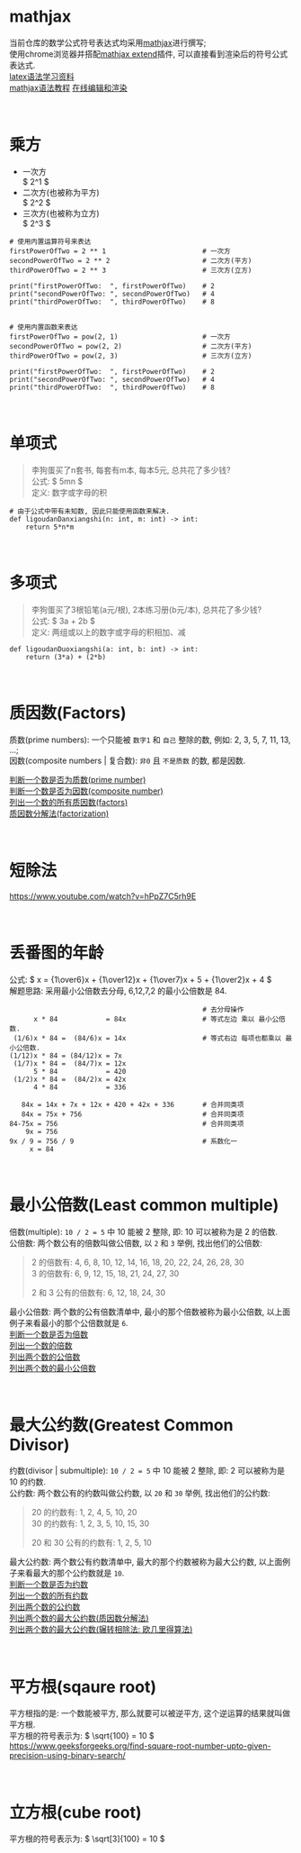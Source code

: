 # mathjax
当前仓库的数学公式符号表达式均采用[mathjax](https://www.mathjax.org/#demo)进行撰写;  
使用chrome浏览器并搭配[mathjax extend](https://chrome.google.com/webstore/detail/mathjax-plugin-for-github/ioemnmodlmafdkllaclgeombjnmnbima)插件, 可以直接看到渲染后的符号公式表达式.  
[latex语法学习资料](http://www.icl.utk.edu/~mgates3/docs/latex.pdf)    
[mathjax语法教程](https://www.mathelounge.de/509545/mathjax-latex-basic-tutorial-und-referenz-deutsch)
[在线编辑和渲染](https://www.mathjax.org/#demo)

&nbsp;  


# 乘方
- 一次方  
  $ 2^1 $
- 二次方(也被称为平方)  
  $ 2^2 $
- 三次方(也被称为立方)  
  $ 2^3 $    

```python3
# 使用内置运算符号来表达
firstPowerOfTwo = 2 ** 1                        # 一次方
secondPowerOfTwo = 2 ** 2                       # 二次方(平方)
thirdPowerOfTwo = 2 ** 3                        # 三次方(立方)

print("firstPowerOfTwo:  ", firstPowerOfTwo)    # 2
print("secondPowerOfTwo: ", secondPowerOfTwo)   # 4
print("thirdPowerOfTwo:  ", thirdPowerOfTwo)    # 8


# 使用内置函数来表达
firstPowerOfTwo = pow(2, 1)                     # 一次方
secondPowerOfTwo = pow(2, 2)                    # 二次方(平方)
thirdPowerOfTwo = pow(2, 3)                     # 三次方(立方)

print("firstPowerOfTwo:  ", firstPowerOfTwo)    # 2
print("secondPowerOfTwo: ", secondPowerOfTwo)   # 4
print("thirdPowerOfTwo:  ", thirdPowerOfTwo)    # 8
```

&nbsp;  
# 单项式
> 李狗蛋买了n套书, 每套有m本, 每本5元, 总共花了多少钱?  
> 公式: $ 5mn $   
> 定义: 数字或字母的积

```python3
# 由于公式中带有未知数, 因此只能使用函数来解决.
def ligoudanDanxiangshi(n: int, m: int) -> int:
    return 5*n*m
```


&nbsp;  
# 多项式
> 李狗蛋买了3根铅笔(a元/根), 2本练习册(b元/本), 总共花了多少钱?  
> 公式: $ 3a + 2b $   
> 定义: 两组或以上的数字或字母的积相加、减

```python3
def ligoudanDuoxiangshi(a: int, b: int) -> int:
    return (3*a) + (2*b)
``` 

&nbsp;  
# 质因数(Factors)
质数(prime numbers): 一个只能被 `数字1` 和 `自己` 整除的数, 例如: 2, 3, 5, 7, 11, 13, ...;   
因数(composite numbers | 复合数): `非0` 且 `不是质数` 的数, 都是因数.

[判断一个数是否为质数(prime number)](src/factors.py#L4)   
[判断一个数是否为因数(composite number)](src/factors.py#L25)   
[列出一个数的所有质因数(factors)](src/factors.py#L36)   
[质因数分解法(factorization)](src/factors.py#L60)


&nbsp;  
# 短除法
https://www.youtube.com/watch?v=hPpZ7C5rh9E



&nbsp;  
# 丢番图的年龄
公式: $ x = {1\over6}x + {1\over12}x + {1\over7}x + 5 + {1\over2}x + 4  $   
解题思路: 采用最小公倍数去分母, 6,12,7,2 的最小公倍数是 84.  
```
                                                # 去分母操作
      x * 84            = 84x                   # 等式左边 乘以 最小公倍数.
 (1/6)x * 84 =  (84/6)x = 14x                   # 等式右边 每项也都乘以 最小公倍数.
(1/12)x * 84 = (84/12)x = 7x   
 (1/7)x * 84 =  (84/7)x = 12x
      5 * 84            = 420      
 (1/2)x * 84 =  (84/2)x = 42x     
      4 * 84            = 336  

   84x = 14x + 7x + 12x + 420 + 42x + 336       # 合并同类项
   84x = 75x + 756                              # 合并同类项
84-75x = 756                                    # 合并同类项
    9x = 756                                    
9x / 9 = 756 / 9                                # 系数化一 
     x = 84   
```

&nbsp;  
# 最小公倍数(Least common multiple)
倍数(multiple): `10 / 2 = 5` 中 10 能被 2 整除, 即: 10 可以被称为是 2 的倍数.   
公倍数: 两个数公有的倍数叫做公倍数, 以 `2` 和 `3` 举例, 找出他们的公倍数:   

> 2 的倍数有: 4, 6,  8, 10, 12, 14, 16, 18, 20, 22, 24, 26, 28, 30   
> 3 的倍数有: 6, 9, 12, 15, 18, 21, 24, 27, 30
>  
> 2 和 3 公有的倍数有:  6, 12, 18, 24, 30  

最小公倍数: 两个数的公有倍数清单中, 最小的那个倍数被称为最小公倍数, 以上面例子来看最小的那个公倍数就是 `6`.   
[判断一个数是否为倍数](src/factors.py#L102)  
[列出一个数的倍数](src/factors.py#L112)  
[列出两个数的公倍数](src/factors.py#L192)  
[列出两个数的最小公倍数](src/factors.py#L205)



&nbsp;  
# 最大公约数(Greatest Common Divisor)
约数(divisor | submultiple): `10 / 2 = 5` 中 10 能被 2 整除, 即: 2 可以被称为是 10 的约数.   
公约数: 两个数公有的约数叫做公约数, 以 `20` 和 `30` 举例, 找出他们的公约数:   

> 20 的约数有: 1, 2, 4, 5, 10, 20   
> 30 的约数有: 1, 2, 3, 5, 10, 15, 30   
>
> 20 和 30 公有的约数有: 1, 2, 5, 10

最大公约数: 两个数公有约数清单中, 最大的那个约数被称为最大公约数, 以上面例子来看最大的那个公约数就是 `10`.    
[判断一个数是否为约数](src/factors.py#L216)       
[列出一个数的所有约数](src/factors.py#L226)    
[列出两个数的公约数](src/factors.py#L235)   
[列出两个数的最大公约数(质因数分解法)](src/factors.py#L248)   
[列出两个数的最大公约数(辗转相除法: 欧几里得算法)](src/gcd/euclid_algorithm/README.md)   


&nbsp;  
# 平方根(sqaure root)
平方根指的是: 一个数能被平方, 那么就要可以被逆平方, 这个逆运算的结果就叫做平方根.   
平方根的符号表示为: $ \sqrt{100} = 10 $
https://www.geeksforgeeks.org/find-square-root-number-upto-given-precision-using-binary-search/


&nbsp;  
# 立方根(cube root)
平方根的符号表示为: $ \sqrt[3]{100} = 10 $




